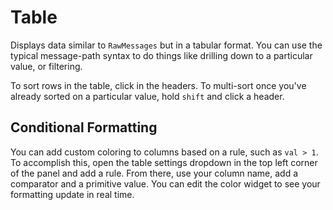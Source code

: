 # Table

Displays data similar to `RawMessages` but in a tabular format. You can use the typical message-path syntax to do things like drilling down to a particular value, or filtering.

To sort rows in the table, click in the headers. To multi-sort once you've already sorted on a particular value, hold `shift` and click a header.

## Conditional Formatting

You can add custom coloring to columns based on a rule, such as `val > 1`. To accomplish this, open the table settings dropdown in the top left corner of the panel and add a rule. From there, use your column name, add a comparator and a primitive value. You can edit the color widget to see your formatting update in real time.
